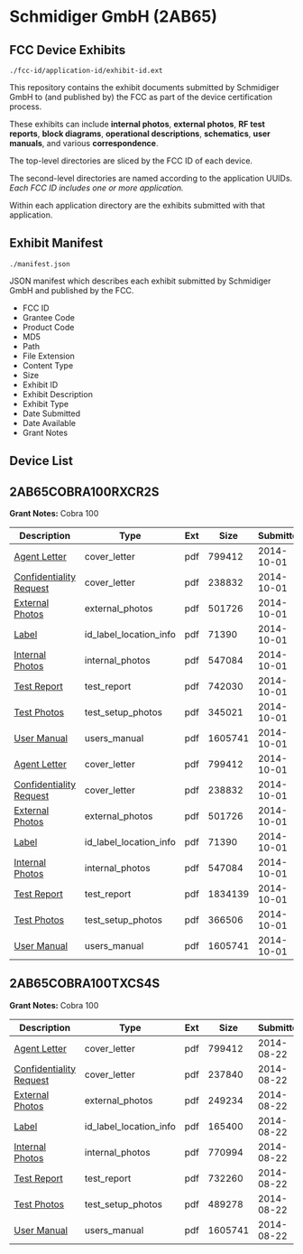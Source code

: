 # Schmidiger GmbH (2AB65)
## FCC Device Exhibits

```
./fcc-id/application-id/exhibit-id.ext
```

This repository contains the exhibit documents submitted by Schmidiger GmbH to (and published by) the FCC as part of the device certification process.

These exhibits can include **internal photos**, **external photos**, **RF test reports**, **block diagrams**, **operational descriptions**, **schematics**, **user manuals**, and various **correspondence**.

The top-level directories are sliced by the FCC ID of each device.

The second-level directories are named according to the application UUIDs. *Each FCC ID includes one or more application.*

Within each application directory are the exhibits submitted with that application. 

## Exhibit Manifest

```
./manifest.json
```

JSON manifest which describes each exhibit submitted by Schmidiger GmbH and published by the FCC.

- FCC ID
- Grantee Code
- Product Code
- MD5
- Path
- File Extension
- Content Type
- Size
- Exhibit ID
- Exhibit Description
- Exhibit Type
- Date Submitted
- Date Available
- Grant Notes

## Device List
## 2AB65COBRA100RXCR2S
**Grant Notes:** Cobra 100

| Description | Type | Ext | Size | Submitted | Available |
| ----------- | ---- | --- | ---- | --------- | --------- |
| [Agent Letter](2AB65COBRA100RXCR2S/7221dacc1841224f0b8548a90077ef8d/2366502.pdf) | cover_letter | pdf | 799412 | 2014-10-01 | 2014-10-01 |
| [Confidentiality Request](2AB65COBRA100RXCR2S/7221dacc1841224f0b8548a90077ef8d/2407572.pdf) | cover_letter | pdf | 238832 | 2014-10-01 | 2014-10-01 |
| [External Photos](2AB65COBRA100RXCR2S/7221dacc1841224f0b8548a90077ef8d/2407574.pdf) | external_photos | pdf | 501726 | 2014-10-01 | 2014-10-01 |
| [Label](2AB65COBRA100RXCR2S/7221dacc1841224f0b8548a90077ef8d/2407576.pdf) | id_label_location_info | pdf | 71390 | 2014-10-01 | 2014-10-01 |
| [Internal Photos](2AB65COBRA100RXCR2S/7221dacc1841224f0b8548a90077ef8d/2407575.pdf) | internal_photos | pdf | 547084 | 2014-10-01 | 2014-10-01 |
| [Test Report](2AB65COBRA100RXCR2S/7221dacc1841224f0b8548a90077ef8d/2407605.pdf) | test_report | pdf | 742030 | 2014-10-01 | 2014-10-01 |
| [Test Photos](2AB65COBRA100RXCR2S/7221dacc1841224f0b8548a90077ef8d/2407606.pdf) | test_setup_photos | pdf | 345021 | 2014-10-01 | 2014-10-01 |
| [User Manual](2AB65COBRA100RXCR2S/7221dacc1841224f0b8548a90077ef8d/2366513.pdf) | users_manual | pdf | 1605741 | 2014-10-01 | 2014-10-01 |
| [Agent Letter](2AB65COBRA100RXCR2S/2734b3580659245e2eaa6430ac347862/2366502.pdf) | cover_letter | pdf | 799412 | 2014-10-01 | 2014-10-01 |
| [Confidentiality Request](2AB65COBRA100RXCR2S/2734b3580659245e2eaa6430ac347862/2407572.pdf) | cover_letter | pdf | 238832 | 2014-10-01 | 2014-10-01 |
| [External Photos](2AB65COBRA100RXCR2S/2734b3580659245e2eaa6430ac347862/2407574.pdf) | external_photos | pdf | 501726 | 2014-10-01 | 2014-10-01 |
| [Label](2AB65COBRA100RXCR2S/2734b3580659245e2eaa6430ac347862/2407576.pdf) | id_label_location_info | pdf | 71390 | 2014-10-01 | 2014-10-01 |
| [Internal Photos](2AB65COBRA100RXCR2S/2734b3580659245e2eaa6430ac347862/2407575.pdf) | internal_photos | pdf | 547084 | 2014-10-01 | 2014-10-01 |
| [Test Report](2AB65COBRA100RXCR2S/2734b3580659245e2eaa6430ac347862/2407580.pdf) | test_report | pdf | 1834139 | 2014-10-01 | 2014-10-01 |
| [Test Photos](2AB65COBRA100RXCR2S/2734b3580659245e2eaa6430ac347862/2407581.pdf) | test_setup_photos | pdf | 366506 | 2014-10-01 | 2014-10-01 |
| [User Manual](2AB65COBRA100RXCR2S/2734b3580659245e2eaa6430ac347862/2366513.pdf) | users_manual | pdf | 1605741 | 2014-10-01 | 2014-10-01 |
## 2AB65COBRA100TXCS4S
**Grant Notes:** Cobra 100

| Description | Type | Ext | Size | Submitted | Available |
| ----------- | ---- | --- | ---- | --------- | --------- |
| [Agent Letter](2AB65COBRA100TXCS4S/7b7ee36fa44db11bde2469c7ce00d11d/2366502.pdf) | cover_letter | pdf | 799412 | 2014-08-22 | 2014-08-22 |
| [Confidentiality Request](2AB65COBRA100TXCS4S/7b7ee36fa44db11bde2469c7ce00d11d/2366503.pdf) | cover_letter | pdf | 237840 | 2014-08-22 | 2014-08-22 |
| [External Photos](2AB65COBRA100TXCS4S/7b7ee36fa44db11bde2469c7ce00d11d/2366505.pdf) | external_photos | pdf | 249234 | 2014-08-22 | 2014-08-22 |
| [Label](2AB65COBRA100TXCS4S/7b7ee36fa44db11bde2469c7ce00d11d/2366507.pdf) | id_label_location_info | pdf | 165400 | 2014-08-22 | 2014-08-22 |
| [Internal Photos](2AB65COBRA100TXCS4S/7b7ee36fa44db11bde2469c7ce00d11d/2366506.pdf) | internal_photos | pdf | 770994 | 2014-08-22 | 2014-08-22 |
| [Test Report](2AB65COBRA100TXCS4S/7b7ee36fa44db11bde2469c7ce00d11d/2366511.pdf) | test_report | pdf | 732260 | 2014-08-22 | 2014-08-22 |
| [Test Photos](2AB65COBRA100TXCS4S/7b7ee36fa44db11bde2469c7ce00d11d/2366512.pdf) | test_setup_photos | pdf | 489278 | 2014-08-22 | 2014-08-22 |
| [User Manual](2AB65COBRA100TXCS4S/7b7ee36fa44db11bde2469c7ce00d11d/2366513.pdf) | users_manual | pdf | 1605741 | 2014-08-22 | 2014-08-22 |

